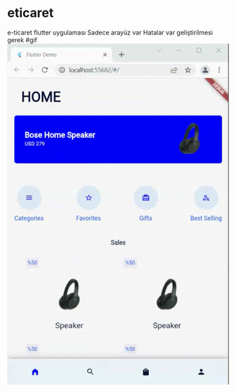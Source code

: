 # eticaret

e-ticaret flutter uygulaması
Sadece arayüz var
Hatalar var geliştirilmesi gerek
#gif
![](https://github.com/mcunev/eticaret/blob/master/screen-capture-_1_.gif)

